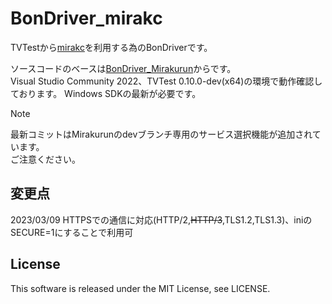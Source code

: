 # BonDriver_mirakc

TVTestから[mirakc](https://github.com/masnagam/mirakc)を利用する為のBonDriverです。

ソースコードのベースは[BonDriver_Mirakurun](https://github.com/Chinachu/BonDriver_Mirakurun)からです。  
Visual Studio Community 2022、TVTest 0.10.0-dev(x64)の環境で動作確認しております。
Windows SDKの最新が必要です。

> [!NOTE]
> 最新コミットはMirakurunのdevブランチ専用のサービス選択機能が追加されています。  
> ご注意ください。
## 変更点
2023/03/09 HTTPSでの通信に対応(HTTP/2,~~HTTP/3~~,TLS1.2,TLS1.3)、iniのSECURE=1にすることで利用可
## License
This software is released under the MIT License, see LICENSE.
